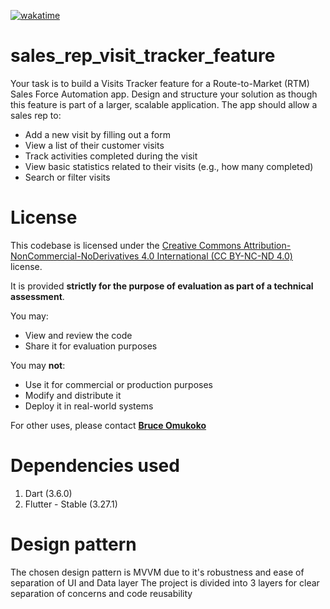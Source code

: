 [![wakatime](https://wakatime.com/badge/user/e508bec6-f1ed-42e9-a365-8c4e69c8dd19/project/cd2034a0-28f1-4885-858e-a6c53b6d69ca.svg)](https://wakatime.com/badge/user/e508bec6-f1ed-42e9-a365-8c4e69c8dd19/project/cd2034a0-28f1-4885-858e-a6c53b6d69ca)

# sales_rep_visit_tracker_feature

Your task is to build a Visits Tracker feature for a Route-to-Market (RTM) Sales Force
Automation app. Design and structure your solution as though this feature is part of a
larger, scalable application.
The app should allow a sales rep to:

* Add a new visit by filling out a form
* View a list of their customer visits
* Track activities completed during the visit
* View basic statistics related to their visits (e.g., how many completed)
* Search or filter visits

# License

This codebase is licensed under
the [Creative Commons Attribution-NonCommercial-NoDerivatives 4.0 International (CC BY-NC-ND 4.0)](https://creativecommons.org/licenses/by-nc-nd/4.0/)
license.

It is provided **strictly for the purpose of evaluation as part of a technical assessment**.

You may:

- View and review the code
- Share it for evaluation purposes

You may **not**:

- Use it for commercial or production purposes
- Modify and distribute it
- Deploy it in real-world systems

For other uses, please contact [**Bruce Omukoko**](https://bruc3balo.github.io)

# Dependencies used

1. Dart (3.6.0)
2. Flutter - Stable (3.27.1)

# Design pattern

The chosen design pattern is MVVM due to it's robustness and ease of separation of UI and Data layer
The project is divided into 3 layers for clear separation of concerns and code reusability